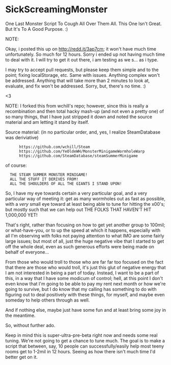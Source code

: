 # SickScreamingMonster
One Last Monster Script To Cough All Over Them All. This One Isn't Great. But It's To A Good Purpose. :)

NOTE:

   Okay, i posted this up on http://redd.it/3ap7cm; it won't have much time unfortunately. So much for 12 hours. Sorry i ended up not having much time to deal with it. I will try to get it out there, i am testing as we s... as i type.
   
   I may try to accept pull requests, but please keep them simple and to the point; fixing localStorage, etc. Same with issues. Anything complex won't be addressed. Anything that will take more than 2 minutes to look at, evaluate, and fix won't be addressed. Sorry, but, there's no time. :)
   
   <3

NOTE: 
   I forked this from wchill's repo; however, since this is really a recombination and then total
   hacky mash-up (and not even a pretty one) of so many things, that I have just stripped it down
   and noted the source material and am letting it stand by itself.

   Source material: (in no particular order, and, yes, I realize SteamDatabase was deriviative)
   
          https://github.com/wchill/Steam
          https://github.com/YeOldeWH/MonsterMinigameWormholeWarp
          https://github.com/SteamDatabase/steamSummerMinigame

of course: 
      
      THE STEAM SUMMER MONSTER MINIGAME! 
      ALL THE STUFF IT DERIVES FROM!
      ALL THE SHOULDERS OF ALL THE GIANTS I STAND UPON!

   So, I have my eye towards certain a very particular goal, and a very particular way of meeting
   it: get as many wormholes out as fast as possible, with a _very_ small eye toward at least 
   being able to tune for hitting the x00's; but mostly such that we can help out THE FOLKS THAT
   HAVEN'T HIT 1,000,000 YET!

   That's right, rather than focusing on how to get yet another group to 100mil; or what-have-you,
   or to up the speed at which it happens, especially with all I'm observing with folks not paying
   attention to what IMO are some fairly large issues; but most of all, just the huge negative 
   vibe that I started to get off the whole deal, even as such generous efforts were being made
   on behalf of everyone... 

   From those who would troll to those who are far far too focused on the fact that there are 
   those who would troll, it's just this glut of negative energy that I am not interested in 
   being a part of today. Instead, I want to be a part of this, in a way that I have some modicum
   of control; hell, at this point I don't even know that I'm going to be able to pay my rent next
   month or how we're going to survive, but I do know that my calling has something to do with 
   figuring out to deal positively with these things, for myself, and maybe even someday to help
   others through as well.

   And if nothing else, maybe just have some fun and at least bring some joy in the meantime.

   So, without further ado. 


 Keep in mind this is super-ultra-pre-beta right now and needs some real tuning. We're not going
 to get a chance to tune much. The goal is to make a script that between, say, 10 people can 
 successfully/easily help most teeny rooms get to 1-2mil in 12 hours. Seeing as how there isn't 
 much time I'd better get on it.
